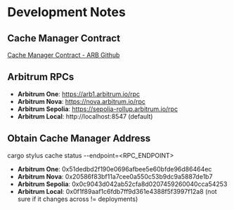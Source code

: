 # Development Notes

## Cache Manager Contract

[Cache Manager Contract - ARB Github](https://github.com/OffchainLabs/nitro-contracts/blob/94999b3e2d3b4b7f8e771cc458b9eb229620dd8f/src/chain/CacheManager.sol#L4)

## Arbitrum RPCs

- **Arbitrum One**: https://arb1.arbitrum.io/rpc
- **Arbitrum Nova**: https://nova.arbitrum.io/rpc
- **Arbitrum Sepolia**: https://sepolia-rollup.arbitrum.io/rpc
- **Arbitrum Local**: http://localhost:8547 (default)

## Obtain Cache Manager Address

cargo stylus cache status --endpoint=<RPC_ENDPOINT>

- **Arbitrum One**: 0x51dedbd2f190e0696afbee5e60bfde96d86464ec
- **Arbitrum Nova**: 0x20586f83bf11a7cee0a550c53b9dc9a5887de1b7
- **Arbitrum Sepolia**: 0x0c9043d042ab52cfa8d0207459260040cca54253
- **Arbitrum Local**: 0x0f1f89aaf1c6fdb7ff9d361e4388f5f3997f12a8 (not sure if it changes across != deployments)
